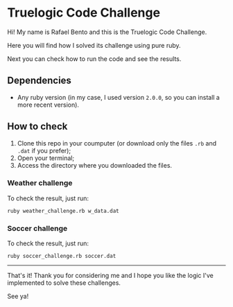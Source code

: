 # Truelogic Code Challenge

Hi! My name is Rafael Bento and this is the Truelogic Code Challenge.

Here you will find how I solved its challenge using pure ruby.

Next you can check how to run the code and see the results.

## Dependencies

- Any ruby version (in my case, I used version `2.0.0`, so you can install a more recent version).

## How to check

1. Clone this repo in your coumputer (or download only the files `.rb` and `.dat` if you prefer);
2. Open your terminal;
3. Access the directory where you downloaded the files.

### Weather challenge

To check the result, just run:

```shell
ruby weather_challenge.rb w_data.dat
```

### Soccer challenge

To check the result, just run:

```shell
ruby soccer_challenge.rb soccer.dat
```

---

That's it! Thank you for considering me and I hope you like the logic I've implemented to solve these challenges.

See ya!
